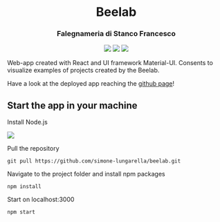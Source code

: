 <h1 align="center">Beelab</h1>
<h3 align="center">Falegnameria di Stanco Francesco</h3>

<p align="center" >
  <img src="https://img.shields.io/badge/JavaScript-F7DF1E?style=for-the-badge&logo=javascript&logoColor=black" />
  <img src="https://img.shields.io/badge/React-20232A?style=for-the-badge&logo=react&logoColor=61DAFB" />
  <img src="https://img.shields.io/badge/Material--UI-0081CB?style=for-the-badge&logo=material-ui&logoColor=white" />
</p>

<p>Web-app created with React and UI framework Material-UI. Consents to visualize examples of projects created by the Beelab.</p>
<p>Have a look at the deployed app reaching the <a href="https://simone-lungarella.github.io/beelab/">github page</a>!</p>

<h2>Start the app in your machine</h2>

<p>Install Node.js</p>
<img src="https://img.shields.io/badge/Node.js-339933?style=for-the-badge&logo=nodedotjs&logoColor=white" href="https://nodejs.org/it/" />

<p>Pull the repository</p>

`git pull https://github.com/simone-lungarella/beelab.git`

<p>Navigate to the project folder and install npm packages</p>

`npm install`

<p>Start on localhost:3000</p>

`npm start`

